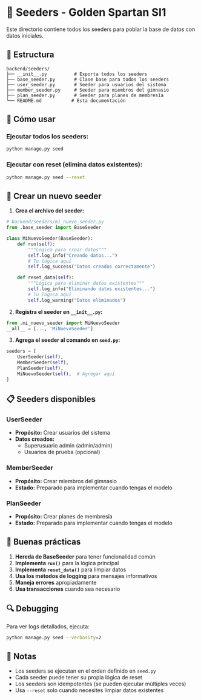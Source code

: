 # 🌱 Seeders - Golden Spartan SI1

Este directorio contiene todos los seeders para poblar la base de datos con datos iniciales.

## 📁 Estructura

```
backend/seeders/
├── __init__.py          # Exporta todos los seeders
├── base_seeder.py       # Clase base para todos los seeders
├── user_seeder.py       # Seeder para usuarios del sistema
├── member_seeder.py     # Seeder para miembros del gimnasio
├── plan_seeder.py       # Seeder para planes de membresía
└── README.md           # Esta documentación
```

## 🚀 Cómo usar

### Ejecutar todos los seeders:

```bash
python manage.py seed
```

### Ejecutar con reset (elimina datos existentes):

```bash
python manage.py seed --reset
```

## 🔧 Crear un nuevo seeder

1. **Crea el archivo del seeder:**

```python
# backend/seeders/mi_nuevo_seeder.py
from .base_seeder import BaseSeeder

class MiNuevoSeeder(BaseSeeder):
    def run(self):
        """Lógica para crear datos"""
        self.log_info("Creando datos...")
        # Tu lógica aquí
        self.log_success("Datos creados correctamente")

    def reset_data(self):
        """Lógica para eliminar datos existentes"""
        self.log_info("Eliminando datos existentes...")
        # Tu lógica aquí
        self.log_warning("Datos eliminados")
```

2. **Registra el seeder en `__init__.py`:**

```python
from .mi_nuevo_seeder import MiNuevoSeeder
__all__ = [..., 'MiNuevoSeeder']
```

3. **Agrega el seeder al comando en `seed.py`:**

```python
seeders = [
    UserSeeder(self),
    MemberSeeder(self),
    PlanSeeder(self),
    MiNuevoSeeder(self),  # Agregar aquí
]
```

## 📋 Seeders disponibles

### UserSeeder

- **Propósito:** Crear usuarios del sistema
- **Datos creados:**
  - Superusuario admin (admin/admin)
  - Usuarios de prueba (opcional)

### MemberSeeder

- **Propósito:** Crear miembros del gimnasio
- **Estado:** Preparado para implementar cuando tengas el modelo

### PlanSeeder

- **Propósito:** Crear planes de membresía
- **Estado:** Preparado para implementar cuando tengas el modelo

## 🎯 Buenas prácticas

1. **Hereda de BaseSeeder** para tener funcionalidad común
2. **Implementa `run()`** para la lógica principal
3. **Implementa `reset_data()`** para limpiar datos
4. **Usa los métodos de logging** para mensajes informativos
5. **Maneja errores** apropiadamente
6. **Usa transacciones** cuando sea necesario

## 🔍 Debugging

Para ver logs detallados, ejecuta:

```bash
python manage.py seed --verbosity=2
```

## 📝 Notas

- Los seeders se ejecutan en el orden definido en `seed.py`
- Cada seeder puede tener su propia lógica de reset
- Los seeders son idempotentes (se pueden ejecutar múltiples veces)
- Usa `--reset` solo cuando necesites limpiar datos existentes
